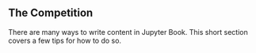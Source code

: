 The Competition
---

There are many ways to write content in Jupyter Book. This short section
covers a few tips for how to do so.

